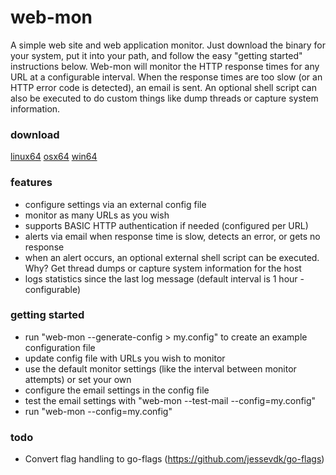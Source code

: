 # web-mon
A simple web site and web application monitor.  Just download the binary for your system, put it into your path, and follow the easy "getting started" instructions below.  Web-mon will monitor the HTTP response times for any URL at a configurable interval.  When the response times are too slow (or an HTTP error code is detected), an email is sent. An optional shell script can also be executed to do custom things like dump threads or capture system information.

### download
[linux64](https://github.com/joncrlsn/web-mon/raw/master/bin-linux64/web-mon "Linux 64-bit version")
[osx64](https://github.com/joncrlsn/web-mon/raw/master/bin-osx64/web-mon "OSX 64-bit version")
[win64](https://github.com/joncrlsn/web-mon/raw/master/bin-win64/web-mon.exe "Windows 64-bit version")

### features
* configure settings via an external config file
* monitor as many URLs as you wish
* supports BASIC HTTP authentication if needed (configured per URL)
* alerts via email when response time is slow, detects an error, or gets no response
* when an alert occurs, an optional external shell script can be executed.  Why?  Get thread dumps or capture system information for the host
* logs statistics since the last log message (default interval is 1 hour - configurable)

### getting started
* run "web-mon --generate-config > my.config" to create an example configuration file
* update config file with URLs you wish to monitor
* use the default monitor settings (like the interval between monitor attempts) or set your own
* configure the email settings in the config file
* test the email settings with "web-mon --test-mail --config=my.config"
* run "web-mon --config=my.config" 

### todo
* Convert flag handling to go-flags (https://github.com/jessevdk/go-flags)

